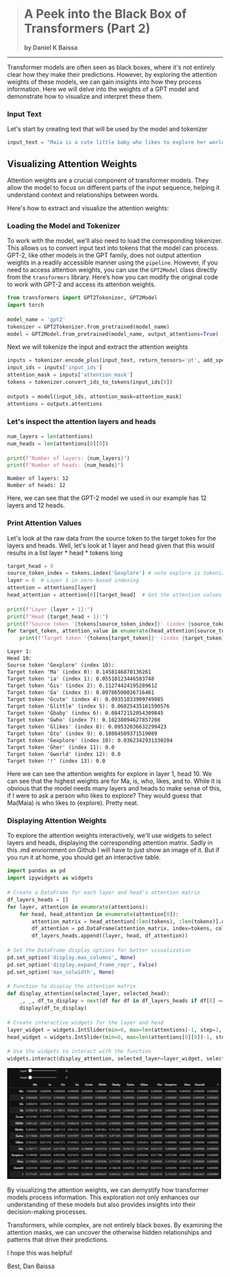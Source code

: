 
># A Peek into the Black Box of Transformers (Part 2)
> **by Daniel K Baissa**
 

---
Transformer models are often seen as black boxes, where it's not entirely clear how they make their predictions. However, by exploring the attention weights of these models, we can gain insights into how they process information. Here we will delve into the weights of a GPT model and demonstrate how to visualize and interpret these them.


### Input Text

Let's start by creating text that will be used by the model and tokenizer


```python
input_text = "Maia is a cute little baby who likes to explore her world!"
```

## Visualizing Attention Weights

Attention weights are a crucial component of transformer models. They allow the model to focus on different parts of the input sequence, helping it understand context and relationships between words.

Here's how to extract and visualize the attention weights:

### Loading the Model and Tokenizer

To work with the model, we'll also need to load the corresponding tokenizer. This allows us to convert input text into tokens that the model can process. GPT-2, like other models in the GPT family, does not output attention weights in a readily accessible manner using the `pipeline`. However, if you need to access attention weights, you can use the `GPT2Model` class directly from the `transformers` library. Here’s how you can modify the original code to work with GPT-2 and access its attention weights.



```python
from transformers import GPT2Tokenizer, GPT2Model
import torch

model_name = 'gpt2'
tokenizer = GPT2Tokenizer.from_pretrained(model_name)
model = GPT2Model.from_pretrained(model_name, output_attentions=True)
```

Next we will tokenize the input and extract the attention weights


```python
inputs = tokenizer.encode_plus(input_text, return_tensors='pt', add_special_tokens=True)
input_ids = inputs['input_ids']
attention_mask = inputs['attention_mask']
tokens = tokenizer.convert_ids_to_tokens(input_ids[0])

outputs = model(input_ids, attention_mask=attention_mask)
attentions = outputs.attentions
```

### Let's inspect the attention layers and heads


```python
num_layers = len(attentions)
num_heads = len(attentions[0][0])

print(f"Number of layers: {num_layers}")
print(f"Number of heads: {num_heads}")
```

    Number of layers: 12
    Number of heads: 12
    

Here, we can see that the GPT-2 model we used in our example has 12 layers and 12 heads. 

### Print Attention Values
Let's look at the raw data from the source token to the target tokes for the layers and heads. Well, let's look at 1 layer and head given that this would results in a list layer * head * tokens long


```python
target_head = 9
source_token_index = tokens.index('Ġexplore') # note explore is tokenized as Ġexplore
layer = 0  # Layer 1 in zero-based indexing
attention = attentions[layer]
head_attention = attention[0][target_head]  # Get the attention values for Head 10

print(f"Layer {layer + 1}:")
print(f"Head {target_head + 1}:")
print(f"Source token '{tokens[source_token_index]}' (index {source_token_index}):")
for target_token, attention_value in enumerate(head_attention[source_token_index]):
    print(f"Target token '{tokens[target_token]}' (index {target_token}): {attention_value.item()}")
```

    Layer 1:
    Head 10:
    Source token 'Ġexplore' (index 10):
    Target token 'Ma' (index 0): 0.1458146870136261
    Target token 'ia' (index 1): 0.05510123446583748
    Target token 'Ġis' (index 2): 0.11274424195289612
    Target token 'Ġa' (index 3): 0.09786500036716461
    Target token 'Ġcute' (index 4): 0.09351833909749985
    Target token 'Ġlittle' (index 5): 0.06825435161590576
    Target token 'Ġbaby' (index 6): 0.08472152054309845
    Target token 'Ġwho' (index 7): 0.10238094627857208
    Target token 'Ġlikes' (index 8): 0.09532036632299423
    Target token 'Ġto' (index 9): 0.10804509371519089
    Target token 'Ġexplore' (index 10): 0.0362342931330204
    Target token 'Ġher' (index 11): 0.0
    Target token 'Ġworld' (index 12): 0.0
    Target token '!' (index 13): 0.0
    

Here we can see the attention weights for explore in layer 1, head 10. We can see that the highest weights are for Ma, is, who, likes, and to. While it is obvious that the model needs many layers and heads to make sense of this, if I were to ask a person who likes to explore? They would guess that Ma(Maia) is who likes to (explore). Pretty neat.

### Displaying Attention Weights

To explore the attention weights interactively, we'll use widgets to select layers and heads, displaying the corresponding attention matrix. Sadly in this .md enviornment on Github I will have to just show an image of it. But if you run it at home, you should get an interactive table.


```python
import pandas as pd
import ipywidgets as widgets

# Create a DataFrame for each layer and head's attention matrix
df_layers_heads = []
for layer, attention in enumerate(attentions):
    for head, head_attention in enumerate(attention[0]):
        attention_matrix = head_attention[:len(tokens), :len(tokens)].detach().numpy()  # detach the tensor from gradients and convert to numpy
        df_attention = pd.DataFrame(attention_matrix, index=tokens, columns=tokens)
        df_layers_heads.append((layer, head, df_attention))

# Set the DataFrame display options for better visualization
pd.set_option('display.max_columns', None)
pd.set_option('display.expand_frame_repr', False)
pd.set_option('max_colwidth', None)

# Function to display the attention matrix
def display_attention(selected_layer, selected_head):
    _, _, df_to_display = next(df for df in df_layers_heads if df[0] == selected_layer and df[1] == selected_head)
    display(df_to_display)

# Create interactive widgets for the layer and head
layer_widget = widgets.IntSlider(min=0, max=len(attentions)-1, step=1, description='Layer:')
head_widget = widgets.IntSlider(min=0, max=len(attentions[0][0])-1, step=1, description='Head:')

# Use the widgets to interact with the function
widgets.interact(display_attention, selected_layer=layer_widget, selected_head=head_widget)
```

<div>
  <img src="attention_weights.png" alt="**attention_weights**" width="500"/>
</div>


By visualizing the attention weights, we can demystify how transformer models process information. This exploration not only enhances our understanding of these models but also provides insights into their decision-making processes.

Transformers, while complex, are not entirely black boxes. By examining the attention masks, we can uncover the otherwise hidden relationships and patterns that drive their predictions.

I hope this was helpful!

Best,
Dan Baissa
